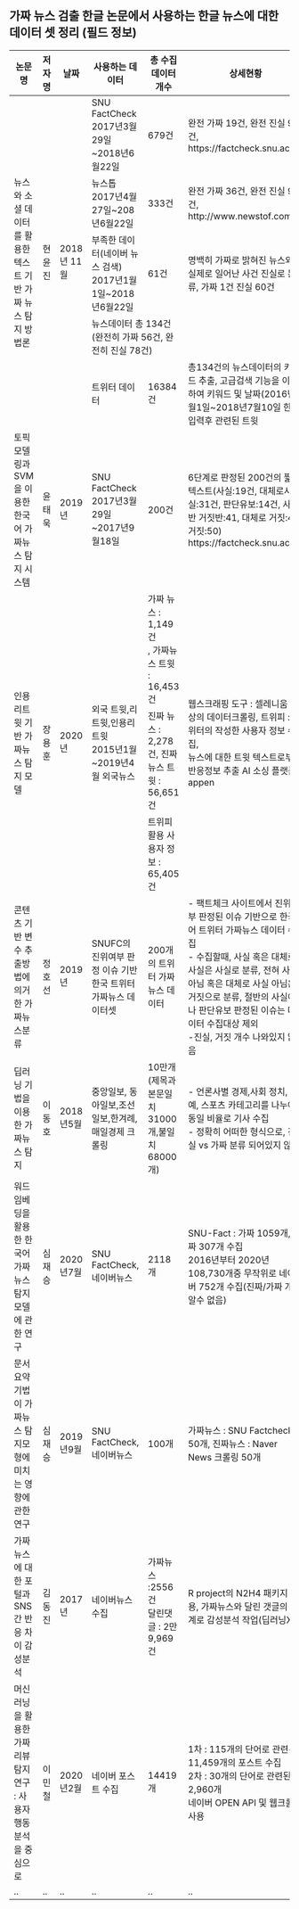 ## 가짜 뉴스 검출 한글 논문에서 사용하는 한글 뉴스에 대한 데이터 셋 정리 (필드 정보)
<table>
       <thead>
           <tr>
               <th>논문명</th>
               <th>저자명</th>
               <th>날짜</th>
               <th>사용하는 데이터</th>
               <th>총 수집 데이터 개수</th>
               <th>상세현황</th>
               <th>메타데이터</th>
                  <th>원문 출처</th>
           </tr>
       </thead>
       <tbody>
           <tr>
               <td rowspan=5>뉴스와 소셜 데이터를 활용한 텍스트 기반 가짜 뉴스 탐지 방법론</td>
               <td rowspan=5>현윤진</td>
               <td rowspan=5>2018년 11월</td>               
               <td>SNU FactCheck<br/> 2017년3월29일~2018년6월22일</td>
               <td>679건</td>
               <td>완전 가짜 19건, 완전 진실 9건, https://factcheck.snu.ac.kr/</td>
                  <td rowspan=5>news_id, target(Label), title, contents, date<br/>tweet_id, target(Label), user, date, tweets</td>
                  <td rowspan=5>http://www.ndsl.kr/ndsl/commons/util/ndslOriginalView.do?dbt=JAKO&cn=JAKO201811562301535&oCn=JAKO201811562301535&pageCode=PG11&journal=NJOU00294759
</td>
           </tr>
           <tr>
               <td>뉴스톱<br/> 2017년4월27일~208년6월22일</td>
                  <td>333건</td>
                  <td>완전 가짜 36건, 완전 진실 9건, http://www.newstof.com/</td>
           </tr>
           <tr>
                  <td>부족한 데이터(네이버 뉴스 검색)<br/> 2017년1월1일~2018년6월22일</td>
                  <td>61건</td>
                  <td>명백히 가짜로 밝혀진 뉴스와 실제로 일어난 사건 진실로 분류, 가짜 1건 진실 60건</td>
           </tr>    
           <tr>
                  <td colspan=2>뉴스데이터 총 134건(완전히 가짜 56건, 완전히 진실 78건)</td>
                  <td></td>
           </tr>
           <tr>
                  <td>트위터 데이터</td>
                  <td>16384건</td>
                  <td>총134건의 뉴스데이터의 키워드 추출, 고급검색 기능을 이용하여 키워드 및 날짜(2016년1월1일~2018년7월10일 한정)입력후 관련된 트윗 </td>
           </tr>                           
           <tr>
               <td>토픽모델링과 SVM을 이용한 한국어 가짜뉴스 탐지 시스템</td>
               <td>윤태욱</td>
                  <td>2019년</td>
                  <td>SNU FactCheck<br/> 2017년3월29일~2017년9월18일</td>
                  <td>200건</td>
                  <td>6단계로 판정된 200건의 짧은텍스트(사실:19건, 대체로사실:31건, 판단유보:14건, 사실반 거짓반:41, 대체로 거짓:45, 거짓:50)<br/> https://factcheck.snu.ac.kr/</td>
                  <td>ID, fact_tag(Label), contents , 주제, 언론사, 관련인, 관련인 직업, 소속정당, TCHC(Total Credit History Count)[어떠한 판정을 받았는가 : 실제,중립,가짜], 날짜</td>
           </tr>
           <tr>
                <td rowspan=3>인용리트윗 기반 가짜뉴스 탐지 모델</td>
               <td rowspan=3>장용훈</td>
                  <td rowspan=3>2020년</td>
                  <td rowspan=3>외국 트윗,리트윗,인용리트윗<br/>2015년1월~2019년4월 외국뉴스 </td>
                  <td>가짜 뉴스 : 1,149건</br>, 가짜뉴스 트윗 : 16,453건</td>                             
                  <td rowspan=3>웹스크래핑 도구 : 셀레니움 웹상의 데이터크롤링, 트위피 : 트위터의 작성한 사용자 정보 수집,</br>뉴스에 대한 트윗 텍스트로부터 반응정보 추출 AI 소싱 플랫폼 : appen</td>
                  <td rowspan=3>title, news_id,tweet_id,user,date,text,rt_cnt,rep_cnt,fav_cnt 등등</td>
           </tr>
              <tr>
                   <td>진짜 뉴스 : 2,278건, 진짜 뉴스 트윗 : 56,651건</td>
              </tr>
              <tr>
                     <td>트위피 활용 사용자 정보 : 65,405건 </td>
                     </tr>             
           <tr>
                <td>콘텐츠 기반 변수 추출방법에 의거한 가짜뉴스분류</td>
               <td>정호선</td>
                  <td>2019년</td>
                  <td>SNUFC의 진위여부 판정 이슈 기반 한국 트위터 가짜뉴스 데이터셋</td>
                  <td>200개의 트위터 가짜뉴스 데이터</td>
                  <td>- 팩트체크 사이트에서 진위 여부 판정된 이슈 기반으로 한국어 트위터 가짜뉴스 데이터 수집<br/>- 수집할때, 사실 혹은 대체로 사실은 사실로 분류, 전혀 사실 아님 혹은 대체로 사실 아님은 거짓으로 분류, 절반의 사실이나 판단유보 판정된 이슈는 데이터 수집대상 제외<br/>-진실, 거짓 개수 나와있지 않음</td>
                  <td>메타데이터 형식 알수 없음.</td>
           </tr>
              <tr>
                <td>딥러닝 기법을 이용한 가짜뉴스 탐지</td>
               <td>이동호</td>
                  <td>2018년5월</td>
                  <td>중앙일보, 동아일보,조선일보,한겨례, 매일경제 크롤링</td>
                  <td>10만개(제목과본문일치 31000개,불일치 68000개)</td>
                  <td>- 언론사별 경제,사회 정치, 연예, 스포츠 카테고리를 나누어 동일 비율로 기사 수집<br/>- 정확히 어떠한 형식으로, 진실 vs 가짜 분류 되어있지 않음.</td>
                  <td>메타데이터 형식 알수 없음.</td>                   
           </tr>
               <tr>
                <td>워드 임베딩을 활용한 한국어 가짜뉴스 탐지모델에 관한 연구</td>
               <td>심재승</td>
                  <td>2020년7월</td>
                  <td>SNU FactCheck,네이버뉴스</td>
                  <td>2118개</td>
                  <td>SNU-Fact : 가짜 1059개, 진짜 307개 수집<br/>2016년부터 2020년 108,730개중 무작위로 네이버 752개 수집(진짜/가짜 개수 알수 없음)</td>
                  <td>메타데이터 형식 알수 없음.</td>   
           </tr>
              <tr>
                <td>문서요약 기법이 가짜뉴스 탐지모형에 미치는 영향에 관한연구</td>
               <td>심재승</td>
                  <td>2019년9월</td>
                  <td>SNU FactCheck,네이버뉴스</td>
                  <td>100개</td>
                  <td>가짜뉴스 : SNU Factcheck 50개, 진짜뉴스 : Naver News 크롤링 50개</td>
       <td>Date, Title, Full-text, Source, Evidence, Col.date(date of collection), Result</td>
           </tr>
              <tr>
                <td>가짜뉴스에 대한 포털과 SNS간 반응 차이 감성분석</td>
               <td>김동진</td>
                  <td>2017년</td>
                  <td>네이버뉴스수집</td>
                  <td>가짜뉴스 :2556건<br/>달린댓글 : 2만9,969건</td>
                  <td>R project의 N2H4 패키지 사용, 가짜뉴스와 달린 갯글의 관계로 감성분석 작업(딥러닝X)</td>
       <td>메타데이터 형식 알수 없음.</td>
           </tr>
              <tr>
                <td>머신러닝을 활용한 가짜리뷰 탐지연구 : 사용자 행동 분석을 중심으로</td>
               <td>이민철</td>
                  <td>2020년2월</td>
                  <td>네이버 포스트 수집</td>
                  <td>14419개</td>
                  <td>1차 : 115개의 단어로 관련된 11,459개의 포스트 수집<br/>2차 : 30개의 단어로 관련된 2,960개<br/>네이버 OPEN API 및 웹크롤러 사용</td>
       <td>메타데이터 형식 알수 없음.</td>
           </tr>
              <tr>
                     <td>..</td>
                     <td>..</td>
                     <td>..</td>
                     <td>..</td>
                     <td>..</td>
                     <td>..</td>
                     <td>..</td>
              </tr>
       </tbody>
</table>
